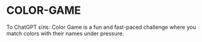 # COLOR-GAME
Το ChatGPT είπε: Color Game is a fun and fast-paced challenge where you match colors with their names under pressure.

